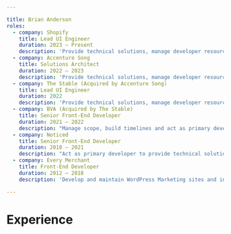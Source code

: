 ```yaml
---

title: Brian Anderson
roles:
  - company: Shopify
    title: Lead UI Engineer
    duration: 2023 – Present
    description: 'Provide technical solutions, manage developer resources, optimize internal development practices and contribute to feature development' 
  - company: Accenture Song
    title: Solutions Architect
    duration: 2022 – 2023
    description: 'Provide technical solutions, manage developer resources, optimize internal development practices and contribute to feature development' 
  - company: The Stable (Acquired by Accenture Song)
    title: Lead UI Engineer
    duration: 2022
    description: 'Provide technical solutions, manage developer resources, optimize internal development practices and contribute to feature development' 
  - company: BVA (Acquired by The Stable)
    title: Senior Front-End Developer
    duration: 2021 – 2022
    description: "Manage scope, build timelines and act as primary developer to bespoke Vue.js & Shopify e-commerce builds "
  - company: Noticed
    title: Senior Front-End Developer
    duration: 2018 – 2021
    description: "Act as primary developer to provide technical solutions for bespoke e-commerce builds and client retainers."
  - company: Every Merchant
    title: Front-End Developer
    duration: 2012 – 2018
    description: 'Develop and maintain WordPress Marketing sites and internal Front-End web application components.'

---
```


# Experience
